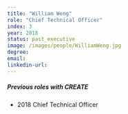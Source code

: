 ```yaml
---
title: "William Weng"
role: "Chief Technical Officer"
index: 3
year: 2018
status: past_executive
image: /images/people/WilliamWeng.jpg
degree:
email:
linkedin-url:
---
```

##### Previous roles with CREATE

- 2018 Chief Technical Officer